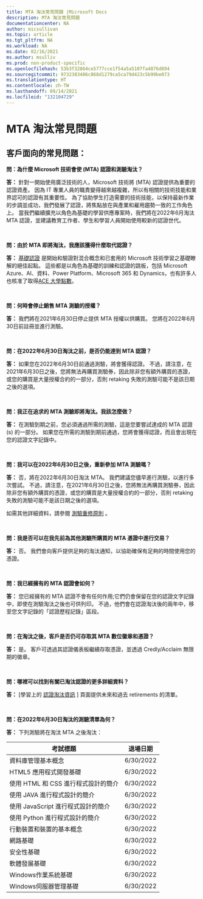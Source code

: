 ```yaml
---
title: MTA 淘汰常見問題 |Microsoft Docs
description: MTA 淘汰常見問題
documentationcenter: NA
author: micsullivan
ms.topic: article
ms.tgt_pltfrm: NA
ms.workload: NA
ms.date: 02/16/2021
ms.author: msulliv
ms.prod: non-product-specific
ms.openlocfilehash: 53b3f32864ce5777cce1f54a5a5107fa4876d894
ms.sourcegitcommit: 9732383406c868d1279ca5ca79d423c5b99be073
ms.translationtype: HT
ms.contentlocale: zh-TW
ms.lasthandoff: 09/14/2021
ms.locfileid: "132104729"
---
```

# <a name="mta-retirement-faqs"></a>MTA 淘汰常見問題


## <a name="customer-facing-faqs"></a>客戶面向的常見問題： 


**問：為什麼 Microsoft 技術會使 (MTA) 認證和測驗淘汰？**

**答：** 針對一開始使用廣泛技術的人，Microsoft 技術將 (MTA) 認證提供為重要的認證資產。 因為 IT 專業人員的職責變得越來越複雜，所以有相關的技術技能和業界認可的認證有其重要性。 為了協助學生打造需要的技術技能，以保持最新作業的步調並成功，我們發展了認證，將焦點放在與產業和雇用趨勢一致的工作角色上。 當我們繼續擴充以角色為基礎的學習供應專案時，我們將在2022年6月淘汰 MTA 認證，並建議教育工作者、學生和學習人員開始使用較新的認證世代。

<br/>

**問：由於 MTA 即將淘汰，我應該獲得什麼取代認證？**

**答：** [基礎認證](/learn/certifications/browse/?type=fundamentals) 是開始和驗證對混合概念和已套用的 Microsoft 技術學習之基礎瞭解的絕佳起點。 這些都是以角色為基礎的訓練和認證的跳板，包括 Microsoft Azure、AI、資料、Power Platform、Microsoft 365 和 Dynamics，也有許多人也核准了取得[ACE 大學點數](/learn/certifications/ace-credit-for-certification-exams)。 

<br/>

**問：何時會停止銷售 MTA 測驗的授權？**

**答：** 我們將在2021年6月30日停止提供 MTA 授權以供購買。 您將在2022年6月30日前註冊並進行測驗。

<br/>

**問：在2022年6月30日淘汰之前，是否仍能達到 MTA 認證？**

**答：** 如果您在2022年6月30日前通過測驗，將會獲得認證。 不過，請注意，在2021年6月30日之後，您將無法再購買測驗券，因此除非您有額外購買的憑證，或您的購買是大量授權合約的一部分，否則 retaking 失敗的測驗可能不是該日期之後的選項。

<br/>

**問：我正在追求的 MTA 測驗即將淘汰。我該怎麼做？**

**答：** 在測驗到期之前，您必須通過所需的測驗，這是您要嘗試達成的 MTA 認證 (s) 的一部分。 如果您在所需的測驗到期前通過，您將會獲得認證，而且會出現在您的認證文字記錄中。

<br/>

**問：我可以在2022年6月30日之後，重新參加 MTA 測驗嗎？**

**答：** 否，將在2022年6月30日淘汰 MTA。 我們建議您儘早進行測驗，以進行多次嘗試。 不過，請注意，在2021年6月30日之後，您將無法再購買測驗券，因此除非您有額外購買的憑證，或您的購買是大量授權合約的一部分，否則 retaking 失敗的測驗可能不是該日期之後的選項。
<br/>

如需其他詳細資料，請參閱 [測驗重修原則](/learn/certifications/exam-security-policy-and-exam-retake-policy#exam-retake-policy) 。

<br/>

**問：我是否可以在我先前為其他測驗所購買的 MTA 憑證中進行交易？**

**答：** 否。 我們會向客戶提供足夠的淘汰通知，以協助確保有足夠的時間使用您的憑證。

<br/>

**問：我已經擁有的 MTA 認證會如何？**

**答：** 您已經擁有的 MTA 認證不會有任何作用;它們仍會保留在您的認證文字記錄中，即使在測驗淘汰之後也可供列印。 不過，他們會在認證淘汰後的兩年中，移至您文字記錄的「認證歷程記錄」區段。

<br/>

**問：在淘汰之後，客戶是否仍可存取其 MTA 數位徽章和憑證？**

**答：** 是。 客戶可透過其認證儀表板繼續存取憑證，並透過 Credly/Acclaim 無限期的徽章。

<br/>


**問：哪裡可以找到有關已淘汰認證的更多詳細資料？**

**答：** [學習上的 [認證淘汰資訊](/learn/certifications/retired-certifications) ] 頁面提供未來和過去 retirements 的清單。

<br/>

**問：在2022年6月30日淘汰的測驗清單為何？**

**答：** 下列測驗將在淘汰 MTA 之後淘汰：

| 考試標題                                     | 退場日期 |
|------------------------------------------------|-----------------|
| 資料庫管理基本概念           | 6/30/2022       |
| HTML5 應用程式開發基礎     | 6/30/2022       |
| 使用 HTML 和 CSS 進行程式設計的簡介 | 6/30/2022       |
| 使用 JAVA 進行程式設計的簡介         | 6/30/2022       |
| 使用 JavaScript 進行程式設計的簡介   | 6/30/2022       |
| 使用 Python 進行程式設計的簡介       | 6/30/2022       |
| 行動裝置和裝置的基本概念              | 6/30/2022       |
| 網路基礎                        | 6/30/2022       |
| 安全性基礎                          | 6/30/2022       |
| 軟體發展基礎              | 6/30/2022       |
| Windows作業系統基礎          | 6/30/2022       |
| Windows伺服器管理基礎     | 6/30/2022       |

<br/>

